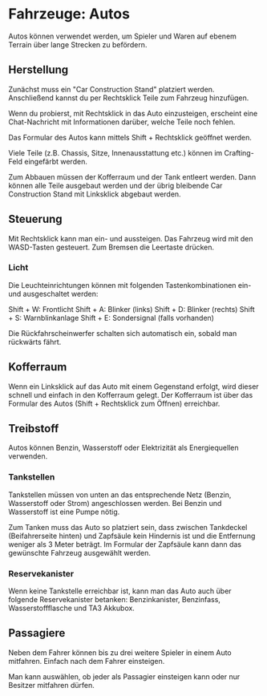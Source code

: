 # Fahrzeuge: Autos

Autos können verwendet werden, um Spieler und Waren auf ebenem Terrain über lange Strecken zu befördern.

## Herstellung

Zunächst muss ein "Car Construction Stand" platziert werden.
Anschließend kannst du per Rechtsklick Teile zum Fahrzeug hinzufügen.

Wenn du probierst, mit Rechtsklick in das Auto einzusteigen, erscheint eine Chat-Nachricht mit Informationen darüber, welche Teile noch fehlen.

Das Formular des Autos kann mittels Shift + Rechtsklick geöffnet werden.

Viele Teile (z.B. Chassis, Sitze, Innenausstattung etc.) können im Crafting-Feld eingefärbt werden.

Zum Abbauen müssen der Kofferraum und der Tank entleert werden. Dann können alle Teile ausgebaut werden und der übrig bleibende Car Construction Stand mit Linksklick abgebaut werden.

## Steuerung

Mit Rechtsklick kann man ein- und aussteigen.
Das Fahrzeug wird mit den WASD-Tasten gesteuert.
Zum Bremsen die Leertaste drücken.

### Licht

Die Leuchteinrichtungen können mit folgenden Tastenkombinationen ein- und ausgeschaltet werden:

Shift + W: Frontlicht
Shift + A: Blinker (links)
Shift + D: Blinker (rechts)
Shift + S: Warnblinkanlage
Shift + E: Sondersignal (falls vorhanden)

Die Rückfahrscheinwerfer schalten sich automatisch ein, sobald man rückwärts fährt.

## Kofferraum

Wenn ein Linksklick auf das Auto mit einem Gegenstand erfolgt, wird dieser schnell und einfach in den Kofferraum gelegt.
Der Kofferraum ist über das Formular des Autos (Shift + Rechtsklick zum Öffnen) erreichbar.

## Treibstoff

Autos können Benzin, Wasserstoff oder Elektrizität als Energiequellen verwenden.

### Tankstellen

Tankstellen müssen von unten an das entsprechende Netz (Benzin, Wasserstoff oder Strom) angeschlossen werden. Bei Benzin und Wasserstoff ist eine Pumpe nötig.

Zum Tanken muss das Auto so platziert sein, dass zwischen Tankdeckel (Beifahrerseite hinten) und Zapfsäule kein Hindernis ist und die Entfernung weniger als 3 Meter beträgt.
Im Formular der Zapfsäule kann dann das gewünschte Fahrzeug ausgewählt werden.

### Reservekanister

Wenn keine Tankstelle erreichbar ist, kann man das Auto auch über folgende Reservekanister betanken: Benzinkanister, Benzinfass, Wasserstoffflasche und TA3 Akkubox.

## Passagiere

Neben dem Fahrer können bis zu drei weitere Spieler in einem Auto mitfahren.
Einfach nach dem Fahrer einsteigen.

Man kann auswählen, ob jeder als Passagier einsteigen kann oder nur Besitzer mitfahren dürfen.


